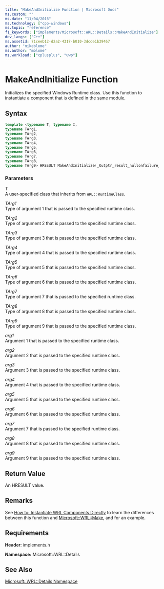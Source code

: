 ```yaml
---
title: "MakeAndInitialize Function | Microsoft Docs"
ms.custom: ""
ms.date: "11/04/2016"
ms.technology: ["cpp-windows"]
ms.topic: "reference"
f1_keywords: ["implements/Microsoft::WRL::Details::MakeAndInitialize"]
dev_langs: ["C++"]
ms.assetid: 71ceeb12-d2a2-4317-b010-3dcde1b39467
author: "mikeblome"
ms.author: "mblome"
ms.workload: ["cplusplus", "uwp"]
---
```

# MakeAndInitialize Function

Initializes the specified Windows Runtime class. Use this function to instantiate a component that is defined in the same module.

## Syntax

```cpp
template <typename T, typename I,
typename TArg1,
typename TArg2,
typename TArg3,
typename TArg4,
typename TArg5,
typename TArg6,
typename TArg7,
typename TArg8,
typename TArg9> HRESULT MakeAndInitialize(_Outptr_result_nullonfailure_ I** ppvObject, TArg1 &&arg1, TArg2 &&arg2, TArg3 &&arg3, TArg4 &&arg4, TArg5 &&arg5, TArg6 &&arg6, TArg7 &&arg7, TArg8 &&arg8, TArg9 &&arg9) throw()
```

### Parameters

*T*<br/>
A user-specified class that inherits from `WRL::RuntimeClass`.

*TArg1*<br/>
Type of argument 1 that is passed to the specified runtime class.

*TArg2*<br/>
Type of argument 2 that is passed to the specified runtime class.

*TArg3*<br/>
Type of argument 3 that is passed to the specified runtime class.

*TArg4*<br/>
Type of argument 4 that is passed to the specified runtime class.

*TArg5*<br/>
Type of argument 5 that is passed to the specified runtime class.

*TArg6*<br/>
Type of argument 6 that is passed to the specified runtime class.

*TArg7*<br/>
Type of argument 7 that is passed to the specified runtime class.

*TArg8*<br/>
Type of argument 8 that is passed to the specified runtime class.

*TArg9*<br/>
Type of argument 9 that is passed to the specified runtime class.

*arg1*<br/>
Argument 1 that is passed to the specified runtime class.

*arg2*<br/>
Argument 2 that is passed to the specified runtime class.

*arg3*<br/>
Argument 3 that is passed to the specified runtime class.

*arg4*<br/>
Argument 4 that is passed to the specified runtime class.

*arg5*<br/>
Argument 5 that is passed to the specified runtime class.

*arg6*<br/>
Argument 6 that is passed to the specified runtime class.

*arg7*<br/>
Argument 7 that is passed to the specified runtime class.

*arg8*<br/>
Argument 8 that is passed to the specified runtime class.

*arg9*<br/>
Argument 9 that is passed to the specified runtime class.

## Return Value

An HRESULT value.

## Remarks

See [How to: Instantiate WRL Components Directly](../windows/how-to-instantiate-wrl-components-directly.md) to learn the differences between this function and [Microsoft::WRL::Make](../windows/make-function.md), and for an example.

## Requirements

**Header:** implements.h

**Namespace:** Microsoft::WRL::Details

## See Also

[Microsoft::WRL::Details Namespace](../windows/microsoft-wrl-details-namespace.md)
